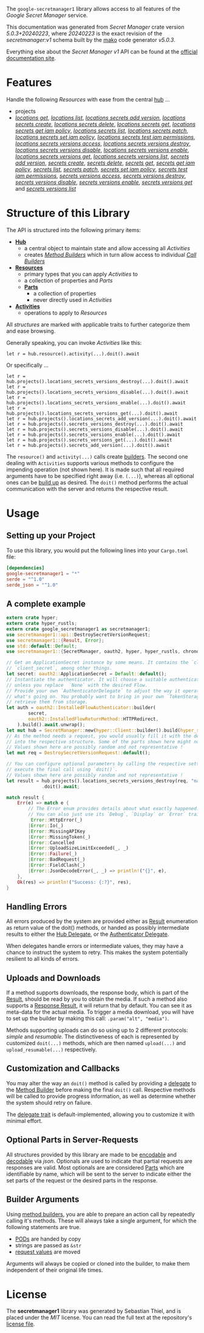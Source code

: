 <!---
DO NOT EDIT !
This file was generated automatically from 'src/generator/templates/api/README.md.mako'
DO NOT EDIT !
-->
The `google-secretmanager1` library allows access to all features of the *Google Secret Manager* service.

This documentation was generated from *Secret Manager* crate version *5.0.3+20240223*, where *20240223* is the exact revision of the *secretmanager:v1* schema built by the [mako](http://www.makotemplates.org/) code generator *v5.0.3*.

Everything else about the *Secret Manager* *v1* API can be found at the
[official documentation site](https://cloud.google.com/secret-manager/).
# Features

Handle the following *Resources* with ease from the central [hub](https://docs.rs/google-secretmanager1/5.0.3+20240223/google_secretmanager1/SecretManager) ... 

* projects
 * [*locations get*](https://docs.rs/google-secretmanager1/5.0.3+20240223/google_secretmanager1/api::ProjectLocationGetCall), [*locations list*](https://docs.rs/google-secretmanager1/5.0.3+20240223/google_secretmanager1/api::ProjectLocationListCall), [*locations secrets add version*](https://docs.rs/google-secretmanager1/5.0.3+20240223/google_secretmanager1/api::ProjectLocationSecretAddVersionCall), [*locations secrets create*](https://docs.rs/google-secretmanager1/5.0.3+20240223/google_secretmanager1/api::ProjectLocationSecretCreateCall), [*locations secrets delete*](https://docs.rs/google-secretmanager1/5.0.3+20240223/google_secretmanager1/api::ProjectLocationSecretDeleteCall), [*locations secrets get*](https://docs.rs/google-secretmanager1/5.0.3+20240223/google_secretmanager1/api::ProjectLocationSecretGetCall), [*locations secrets get iam policy*](https://docs.rs/google-secretmanager1/5.0.3+20240223/google_secretmanager1/api::ProjectLocationSecretGetIamPolicyCall), [*locations secrets list*](https://docs.rs/google-secretmanager1/5.0.3+20240223/google_secretmanager1/api::ProjectLocationSecretListCall), [*locations secrets patch*](https://docs.rs/google-secretmanager1/5.0.3+20240223/google_secretmanager1/api::ProjectLocationSecretPatchCall), [*locations secrets set iam policy*](https://docs.rs/google-secretmanager1/5.0.3+20240223/google_secretmanager1/api::ProjectLocationSecretSetIamPolicyCall), [*locations secrets test iam permissions*](https://docs.rs/google-secretmanager1/5.0.3+20240223/google_secretmanager1/api::ProjectLocationSecretTestIamPermissionCall), [*locations secrets versions access*](https://docs.rs/google-secretmanager1/5.0.3+20240223/google_secretmanager1/api::ProjectLocationSecretVersionAccesCall), [*locations secrets versions destroy*](https://docs.rs/google-secretmanager1/5.0.3+20240223/google_secretmanager1/api::ProjectLocationSecretVersionDestroyCall), [*locations secrets versions disable*](https://docs.rs/google-secretmanager1/5.0.3+20240223/google_secretmanager1/api::ProjectLocationSecretVersionDisableCall), [*locations secrets versions enable*](https://docs.rs/google-secretmanager1/5.0.3+20240223/google_secretmanager1/api::ProjectLocationSecretVersionEnableCall), [*locations secrets versions get*](https://docs.rs/google-secretmanager1/5.0.3+20240223/google_secretmanager1/api::ProjectLocationSecretVersionGetCall), [*locations secrets versions list*](https://docs.rs/google-secretmanager1/5.0.3+20240223/google_secretmanager1/api::ProjectLocationSecretVersionListCall), [*secrets add version*](https://docs.rs/google-secretmanager1/5.0.3+20240223/google_secretmanager1/api::ProjectSecretAddVersionCall), [*secrets create*](https://docs.rs/google-secretmanager1/5.0.3+20240223/google_secretmanager1/api::ProjectSecretCreateCall), [*secrets delete*](https://docs.rs/google-secretmanager1/5.0.3+20240223/google_secretmanager1/api::ProjectSecretDeleteCall), [*secrets get*](https://docs.rs/google-secretmanager1/5.0.3+20240223/google_secretmanager1/api::ProjectSecretGetCall), [*secrets get iam policy*](https://docs.rs/google-secretmanager1/5.0.3+20240223/google_secretmanager1/api::ProjectSecretGetIamPolicyCall), [*secrets list*](https://docs.rs/google-secretmanager1/5.0.3+20240223/google_secretmanager1/api::ProjectSecretListCall), [*secrets patch*](https://docs.rs/google-secretmanager1/5.0.3+20240223/google_secretmanager1/api::ProjectSecretPatchCall), [*secrets set iam policy*](https://docs.rs/google-secretmanager1/5.0.3+20240223/google_secretmanager1/api::ProjectSecretSetIamPolicyCall), [*secrets test iam permissions*](https://docs.rs/google-secretmanager1/5.0.3+20240223/google_secretmanager1/api::ProjectSecretTestIamPermissionCall), [*secrets versions access*](https://docs.rs/google-secretmanager1/5.0.3+20240223/google_secretmanager1/api::ProjectSecretVersionAccesCall), [*secrets versions destroy*](https://docs.rs/google-secretmanager1/5.0.3+20240223/google_secretmanager1/api::ProjectSecretVersionDestroyCall), [*secrets versions disable*](https://docs.rs/google-secretmanager1/5.0.3+20240223/google_secretmanager1/api::ProjectSecretVersionDisableCall), [*secrets versions enable*](https://docs.rs/google-secretmanager1/5.0.3+20240223/google_secretmanager1/api::ProjectSecretVersionEnableCall), [*secrets versions get*](https://docs.rs/google-secretmanager1/5.0.3+20240223/google_secretmanager1/api::ProjectSecretVersionGetCall) and [*secrets versions list*](https://docs.rs/google-secretmanager1/5.0.3+20240223/google_secretmanager1/api::ProjectSecretVersionListCall)




# Structure of this Library

The API is structured into the following primary items:

* **[Hub](https://docs.rs/google-secretmanager1/5.0.3+20240223/google_secretmanager1/SecretManager)**
    * a central object to maintain state and allow accessing all *Activities*
    * creates [*Method Builders*](https://docs.rs/google-secretmanager1/5.0.3+20240223/google_secretmanager1/client::MethodsBuilder) which in turn
      allow access to individual [*Call Builders*](https://docs.rs/google-secretmanager1/5.0.3+20240223/google_secretmanager1/client::CallBuilder)
* **[Resources](https://docs.rs/google-secretmanager1/5.0.3+20240223/google_secretmanager1/client::Resource)**
    * primary types that you can apply *Activities* to
    * a collection of properties and *Parts*
    * **[Parts](https://docs.rs/google-secretmanager1/5.0.3+20240223/google_secretmanager1/client::Part)**
        * a collection of properties
        * never directly used in *Activities*
* **[Activities](https://docs.rs/google-secretmanager1/5.0.3+20240223/google_secretmanager1/client::CallBuilder)**
    * operations to apply to *Resources*

All *structures* are marked with applicable traits to further categorize them and ease browsing.

Generally speaking, you can invoke *Activities* like this:

```Rust,ignore
let r = hub.resource().activity(...).doit().await
```

Or specifically ...

```ignore
let r = hub.projects().locations_secrets_versions_destroy(...).doit().await
let r = hub.projects().locations_secrets_versions_disable(...).doit().await
let r = hub.projects().locations_secrets_versions_enable(...).doit().await
let r = hub.projects().locations_secrets_versions_get(...).doit().await
let r = hub.projects().locations_secrets_add_version(...).doit().await
let r = hub.projects().secrets_versions_destroy(...).doit().await
let r = hub.projects().secrets_versions_disable(...).doit().await
let r = hub.projects().secrets_versions_enable(...).doit().await
let r = hub.projects().secrets_versions_get(...).doit().await
let r = hub.projects().secrets_add_version(...).doit().await
```

The `resource()` and `activity(...)` calls create [builders][builder-pattern]. The second one dealing with `Activities` 
supports various methods to configure the impending operation (not shown here). It is made such that all required arguments have to be 
specified right away (i.e. `(...)`), whereas all optional ones can be [build up][builder-pattern] as desired.
The `doit()` method performs the actual communication with the server and returns the respective result.

# Usage

## Setting up your Project

To use this library, you would put the following lines into your `Cargo.toml` file:

```toml
[dependencies]
google-secretmanager1 = "*"
serde = "^1.0"
serde_json = "^1.0"
```

## A complete example

```Rust
extern crate hyper;
extern crate hyper_rustls;
extern crate google_secretmanager1 as secretmanager1;
use secretmanager1::api::DestroySecretVersionRequest;
use secretmanager1::{Result, Error};
use std::default::Default;
use secretmanager1::{SecretManager, oauth2, hyper, hyper_rustls, chrono, FieldMask};

// Get an ApplicationSecret instance by some means. It contains the `client_id` and 
// `client_secret`, among other things.
let secret: oauth2::ApplicationSecret = Default::default();
// Instantiate the authenticator. It will choose a suitable authentication flow for you, 
// unless you replace  `None` with the desired Flow.
// Provide your own `AuthenticatorDelegate` to adjust the way it operates and get feedback about 
// what's going on. You probably want to bring in your own `TokenStorage` to persist tokens and
// retrieve them from storage.
let auth = oauth2::InstalledFlowAuthenticator::builder(
        secret,
        oauth2::InstalledFlowReturnMethod::HTTPRedirect,
    ).build().await.unwrap();
let mut hub = SecretManager::new(hyper::Client::builder().build(hyper_rustls::HttpsConnectorBuilder::new().with_native_roots().https_or_http().enable_http1().build()), auth);
// As the method needs a request, you would usually fill it with the desired information
// into the respective structure. Some of the parts shown here might not be applicable !
// Values shown here are possibly random and not representative !
let mut req = DestroySecretVersionRequest::default();

// You can configure optional parameters by calling the respective setters at will, and
// execute the final call using `doit()`.
// Values shown here are possibly random and not representative !
let result = hub.projects().locations_secrets_versions_destroy(req, "name")
             .doit().await;

match result {
    Err(e) => match e {
        // The Error enum provides details about what exactly happened.
        // You can also just use its `Debug`, `Display` or `Error` traits
         Error::HttpError(_)
        |Error::Io(_)
        |Error::MissingAPIKey
        |Error::MissingToken(_)
        |Error::Cancelled
        |Error::UploadSizeLimitExceeded(_, _)
        |Error::Failure(_)
        |Error::BadRequest(_)
        |Error::FieldClash(_)
        |Error::JsonDecodeError(_, _) => println!("{}", e),
    },
    Ok(res) => println!("Success: {:?}", res),
}

```
## Handling Errors

All errors produced by the system are provided either as [Result](https://docs.rs/google-secretmanager1/5.0.3+20240223/google_secretmanager1/client::Result) enumeration as return value of
the doit() methods, or handed as possibly intermediate results to either the 
[Hub Delegate](https://docs.rs/google-secretmanager1/5.0.3+20240223/google_secretmanager1/client::Delegate), or the [Authenticator Delegate](https://docs.rs/yup-oauth2/*/yup_oauth2/trait.AuthenticatorDelegate.html).

When delegates handle errors or intermediate values, they may have a chance to instruct the system to retry. This 
makes the system potentially resilient to all kinds of errors.

## Uploads and Downloads
If a method supports downloads, the response body, which is part of the [Result](https://docs.rs/google-secretmanager1/5.0.3+20240223/google_secretmanager1/client::Result), should be
read by you to obtain the media.
If such a method also supports a [Response Result](https://docs.rs/google-secretmanager1/5.0.3+20240223/google_secretmanager1/client::ResponseResult), it will return that by default.
You can see it as meta-data for the actual media. To trigger a media download, you will have to set up the builder by making
this call: `.param("alt", "media")`.

Methods supporting uploads can do so using up to 2 different protocols: 
*simple* and *resumable*. The distinctiveness of each is represented by customized 
`doit(...)` methods, which are then named `upload(...)` and `upload_resumable(...)` respectively.

## Customization and Callbacks

You may alter the way an `doit()` method is called by providing a [delegate](https://docs.rs/google-secretmanager1/5.0.3+20240223/google_secretmanager1/client::Delegate) to the 
[Method Builder](https://docs.rs/google-secretmanager1/5.0.3+20240223/google_secretmanager1/client::CallBuilder) before making the final `doit()` call. 
Respective methods will be called to provide progress information, as well as determine whether the system should 
retry on failure.

The [delegate trait](https://docs.rs/google-secretmanager1/5.0.3+20240223/google_secretmanager1/client::Delegate) is default-implemented, allowing you to customize it with minimal effort.

## Optional Parts in Server-Requests

All structures provided by this library are made to be [encodable](https://docs.rs/google-secretmanager1/5.0.3+20240223/google_secretmanager1/client::RequestValue) and 
[decodable](https://docs.rs/google-secretmanager1/5.0.3+20240223/google_secretmanager1/client::ResponseResult) via *json*. Optionals are used to indicate that partial requests are responses 
are valid.
Most optionals are are considered [Parts](https://docs.rs/google-secretmanager1/5.0.3+20240223/google_secretmanager1/client::Part) which are identifiable by name, which will be sent to 
the server to indicate either the set parts of the request or the desired parts in the response.

## Builder Arguments

Using [method builders](https://docs.rs/google-secretmanager1/5.0.3+20240223/google_secretmanager1/client::CallBuilder), you are able to prepare an action call by repeatedly calling it's methods.
These will always take a single argument, for which the following statements are true.

* [PODs][wiki-pod] are handed by copy
* strings are passed as `&str`
* [request values](https://docs.rs/google-secretmanager1/5.0.3+20240223/google_secretmanager1/client::RequestValue) are moved

Arguments will always be copied or cloned into the builder, to make them independent of their original life times.

[wiki-pod]: http://en.wikipedia.org/wiki/Plain_old_data_structure
[builder-pattern]: http://en.wikipedia.org/wiki/Builder_pattern
[google-go-api]: https://github.com/google/google-api-go-client

# License
The **secretmanager1** library was generated by Sebastian Thiel, and is placed 
under the *MIT* license.
You can read the full text at the repository's [license file][repo-license].

[repo-license]: https://github.com/Byron/google-apis-rsblob/main/LICENSE.md

